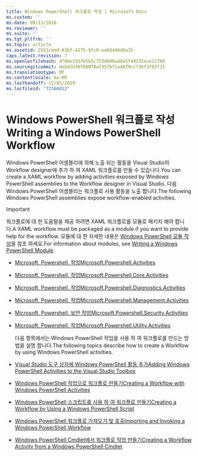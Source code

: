 ```yaml
---
title: Windows PowerShell 워크플로 작성 | Microsoft Docs
ms.custom: ''
ms.date: 09/13/2016
ms.reviewer: ''
ms.suite: ''
ms.tgt_pltfrm: ''
ms.topic: article
ms.assetid: 2551ceed-836f-4275-9fc0-ea68446d6a35
caps.latest.revision: 7
ms.openlocfilehash: 4f0be193fb5b5c753d040a48e5f49235ece11708
ms.sourcegitcommit: debd2b38fb8070a7357bf1a4bf9cc736f3702f31
ms.translationtype: MT
ms.contentlocale: ko-KR
ms.lasthandoff: 12/05/2019
ms.locfileid: "72366012"
---
```

# <a name="writing-a-windows-powershell-workflow"></a><span data-ttu-id="ceafb-102">Windows PowerShell 워크플로 작성</span><span class="sxs-lookup"><span data-stu-id="ceafb-102">Writing a Windows PowerShell Workflow</span></span>

<span data-ttu-id="ceafb-103">Windows PowerShell 어셈블리에 의해 노출 되는 활동을 Visual Studio의 Workflow designer에 추가 하 여 XAML 워크플로를 만들 수 있습니다.</span><span class="sxs-lookup"><span data-stu-id="ceafb-103">You can create a XAML workflow by adding activities exposed by Windows PowerShell assemblies to the Workflow designer in Visual Studio.</span></span> <span data-ttu-id="ceafb-104">다음 Windows PowerShell 어셈블리는 워크플로 사용 활동을 노출 합니다.</span><span class="sxs-lookup"><span data-stu-id="ceafb-104">The following Windows PowerShell assemblies expose workflow-enabled activities.</span></span>

> [!IMPORTANT]
> <span data-ttu-id="ceafb-105">워크플로에 대 한 도움말을 제공 하려면 XAML 워크플로를 모듈로 패키지 해야 합니다.</span><span class="sxs-lookup"><span data-stu-id="ceafb-105">A XAML workflow must be packaged as a module if you want to provide help for the workflow.</span></span> <span data-ttu-id="ceafb-106">모듈에 대 한 자세한 내용은 [Windows PowerShell 모듈 작성](../module/writing-a-windows-powershell-module.md)을 참조 하세요.</span><span class="sxs-lookup"><span data-stu-id="ceafb-106">For information about modules, see [Writing a Windows PowerShell Module](../module/writing-a-windows-powershell-module.md).</span></span>

- [<span data-ttu-id="ceafb-107">Microsoft. Powershell. 작업</span><span class="sxs-lookup"><span data-stu-id="ceafb-107">Microsoft.Powershell.Activities</span></span>](/dotnet/api/Microsoft.PowerShell.Activities)

- [<span data-ttu-id="ceafb-108">Microsoft. Powershell. 작업</span><span class="sxs-lookup"><span data-stu-id="ceafb-108">Microsoft.Powershell.Core.Activities</span></span>](/dotnet/api/Microsoft.PowerShell.Core.Activities)

- [<span data-ttu-id="ceafb-109">Microsoft. Powershell. 작업</span><span class="sxs-lookup"><span data-stu-id="ceafb-109">Microsoft.Powershell.Diagnostics.Activities</span></span>](/dotnet/api/Microsoft.PowerShell.Diagnostics.Activities)

- [<span data-ttu-id="ceafb-110">Microsoft. Powershell. 작업</span><span class="sxs-lookup"><span data-stu-id="ceafb-110">Microsoft.Powershell.Management.Activities</span></span>](/dotnet/api/Microsoft.PowerShell.Management.Activities)

- [<span data-ttu-id="ceafb-111">Microsoft. Powershell. 보안 작업</span><span class="sxs-lookup"><span data-stu-id="ceafb-111">Microsoft.Powershell.Security.Activities</span></span>](/dotnet/api/Microsoft.PowerShell.Security.Activities)

- [<span data-ttu-id="ceafb-112">Microsoft. Powershell. 작업</span><span class="sxs-lookup"><span data-stu-id="ceafb-112">Microsoft.Powershell.Utility.Activities</span></span>](/dotnet/api/Microsoft.PowerShell.Utility.Activities)

  <span data-ttu-id="ceafb-113">다음 항목에서는 Windows PowerShell 작업을 사용 하 여 워크플로를 만드는 방법을 설명 합니다.</span><span class="sxs-lookup"><span data-stu-id="ceafb-113">The following topics describe how to create a Workflow by using Windows PowerShell activities.</span></span>

- [<span data-ttu-id="ceafb-114">Visual Studio 도구 상자에 Windows PowerShell 활동 추가</span><span class="sxs-lookup"><span data-stu-id="ceafb-114">Adding Windows PowerShell Activities to the Visual Studio Toolbox</span></span>](./adding-windows-powershell-activities-to-the-visual-studio-toolbox.md)

- [<span data-ttu-id="ceafb-115">Windows PowerShell 작업으로 워크플로 만들기</span><span class="sxs-lookup"><span data-stu-id="ceafb-115">Creating a Workflow with Windows PowerShell Activities</span></span>](./creating-a-workflow-with-windows-powershell-activities.md)

- [<span data-ttu-id="ceafb-116">Windows PowerShell 스크립트를 사용 하 여 워크플로 만들기</span><span class="sxs-lookup"><span data-stu-id="ceafb-116">Creating a Workflow by Using a Windows PowerShell Script</span></span>](./creating-a-workflow-by-using-a-windows-powershell-script.md)

- [<span data-ttu-id="ceafb-117">Windows PowerShell 워크플로 가져오기 및 호출</span><span class="sxs-lookup"><span data-stu-id="ceafb-117">Importing and Invoking a Windows PowerShell Workflow</span></span>](./importing-and-invoking-a-windows-powershell-workflow.md)

- [<span data-ttu-id="ceafb-118">Windows PowerShell Cmdlet에서 워크플로 작업 만들기</span><span class="sxs-lookup"><span data-stu-id="ceafb-118">Creating a Workflow Activity from a Windows PowerShell Cmdlet</span></span>](./creating-a-workflow-activity-from-a-windows-powershell-cmdlet.md)